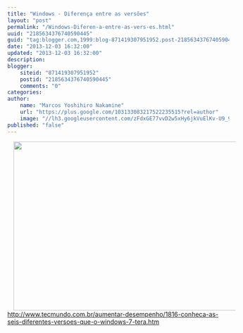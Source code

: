 ```yaml
---
title: "Windows - Diferença entre as versões"
layout: "post"
permalink: "/Windows-Diferen-a-entre-as-vers-es.html"
uuid: "2185634376740590445"
guid: "tag:blogger.com,1999:blog-871419307951952.post-2185634376740590445"
date: "2013-12-03 16:32:00"
updated: "2013-12-03 16:32:00"
description: 
blogger:
    siteid: "871419307951952"
    postid: "2185634376740590445"
    comments: "0"
categories: 
author: 
    name: "Marcos Yoshihiro Nakamine"
    url: "https://plus.google.com/103133083217522235515?rel=author"
    image: "//lh3.googleusercontent.com/zFdxGE77vvD2w5xHy6jkVuElKv-U9_9qLkRYK8OnbDeJPtjSZ82UPq5w6hJ-SA=w35"
published: "false"
---
```


<div class="css-full-post-content js-full-post-content">
<div class="separator" style="clear: both; text-align: center;"><a href="http://1.bp.blogspot.com/-uSDskLz0BgU/Up4HCvmjV5I/AAAAAAAAAGI/kTIgEvcHT6I/s1600/tabela_versoes_windows_seven.jpg" imageanchor="1" style="margin-left: 1em; margin-right: 1em;"><img border="0" height="384" src="http://1.bp.blogspot.com/-uSDskLz0BgU/Up4HCvmjV5I/AAAAAAAAAGI/kTIgEvcHT6I/s640/tabela_versoes_windows_seven.jpg" width="640" /></a></div><a href="http://www.tecmundo.com.br/aumentar-desempenho/1816-conheca-as-seis-diferentes-versoes-que-o-windows-7-tera.htm">http://www.tecmundo.com.br/aumentar-desempenho/1816-conheca-as-seis-diferentes-versoes-que-o-windows-7-tera.htm</a>
</div>